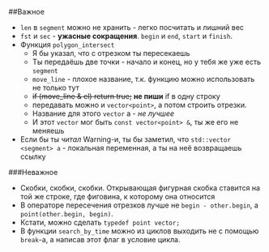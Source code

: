 ##Важное
*   `len` в `segment` можно не хранить - легко посчитать и лишний вес
*   `fst` и `sec` - **ужасные сокращения**. `begin` и `end`,
    `start` и `finish`.
*   Функция `polygon_intersect`
    *   Я бы указал, что с отрезком ты пересекаешь
    *   Ты передаёшь две точки - начало и конец, но у тебя же уже есть `segment`
    *   `move_line` - плохое название, т.к. функцию можно использовать не только тут
    *   ~~if (move_line & el) return true;~~ **не пиши** if в одну строку
    *   передавать можно и `vector<point>`, а потом строить отрезки.
    *   Название для этого `vector` а - _не лучшее_
    *   И этот `vector` мог быть `const vector<point> &`, ты же его не меняешь
*   Если бы ты _читал_ Warning-и, ты бы заметил, что `std::vector <segment> a` -
локальная переменная, а ты на неё возвращаешь ссылку


###Неважное
*   Скобки, скобки, скобки. Открывающая фигурная скобка ставится на той же строке, где фиговина, к
    которому она относится
*   В операторе пересечения отрезков лучше не `begin - other.begin`, a `point(other.begin, begin)`.
*   Кстати, можно сделать `typedef point vector;`
*   В функции `search_by_time` можно из циклов выходить не с помощью
    `break`-a, а написав этот флаг в условие цикла.
